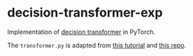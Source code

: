 # decision-transformer-exp

Implementation of [decision transformer](https://arxiv.org/abs/2106.01345) in PyTorch.

The ```transformer.py``` is adapted from [this tutorial](https://nlp.seas.harvard.edu/annotated-transformer/) and [this repo](https://github.com/hyunwoongko/transformer/tree/master).
